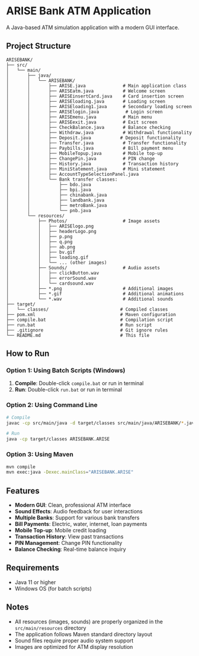 # ARISE Bank ATM Application

A Java-based ATM simulation application with a modern GUI interface.

## Project Structure

```
ARISEBANK/
├── src/
│   └── main/
│       ├── java/
│       │   └── ARISEBANK/
│       │       ├── ARISE.java              # Main application class
│       │       ├── ARISEatm.java           # Welcome screen
│       │       ├── ARISEinsertCard.java    # Card insertion screen
│       │       ├── ARISEloading.java       # Loading screen
│       │       ├── ARISEloading1.java      # Secondary loading screen
│       │       ├── ARISElogin.java          # Login screen
│       │       ├── ARISEmenu.java          # Main menu
│       │       ├── ARISEexit.java          # Exit screen
│       │       ├── CheckBalance.java       # Balance checking
│       │       ├── Withdraw.java           # Withdrawal functionality
│       │       ├── Deposit.java           # Deposit functionality
│       │       ├── Transfer.java           # Transfer functionality
│       │       ├── Paybills.java           # Bill payment menu
│       │       ├── MobileTopup.java        # Mobile top-up
│       │       ├── ChangePin.java          # PIN change
│       │       ├── History.java            # Transaction history
│       │       ├── MiniStatement.java      # Mini statement
│       │       ├── AccountTypeSelectionPanel.java
│       │       └── Bank transfer classes:
│       │           ├── bdo.java
│       │           ├── bpi.java
│       │           ├── chinabank.java
│       │           ├── landbank.java
│       │           ├── metroBank.java
│       │           └── pnb.java
│       └── resources/
│           ├── Photos/                     # Image assets
│           │   ├── ARISElogo.png
│           │   ├── headerLogo.png
│           │   ├── p.png
│           │   ├── q.png
│           │   ├── ab.png
│           │   ├── bv.gif
│           │   ├── loading.gif
│           │   └── ... (other images)
│           ├── Sounds/                     # Audio assets
│           │   ├── clickButton.wav
│           │   ├── errorSound.wav
│           │   └── cardsound.wav
│           ├── *.png                       # Additional images
│           ├── *.gif                       # Additional animations
│           └── *.wav                       # Additional sounds
├── target/
│   └── classes/                           # Compiled classes
├── pom.xml                                # Maven configuration
├── compile.bat                            # Compilation script
├── run.bat                                # Run script
├── .gitignore                             # Git ignore rules
└── README.md                              # This file
```

## How to Run

### Option 1: Using Batch Scripts (Windows)
1. **Compile**: Double-click `compile.bat` or run in terminal
2. **Run**: Double-click `run.bat` or run in terminal

### Option 2: Using Command Line
```bash
# Compile
javac -cp src/main/java -d target/classes src/main/java/ARISEBANK/*.java

# Run
java -cp target/classes ARISEBANK.ARISE
```

### Option 3: Using Maven
```bash
mvn compile
mvn exec:java -Dexec.mainClass="ARISEBANK.ARISE"
```

## Features

- **Modern GUI**: Clean, professional ATM interface
- **Sound Effects**: Audio feedback for user interactions
- **Multiple Banks**: Support for various bank transfers
- **Bill Payments**: Electric, water, internet, loan payments
- **Mobile Top-up**: Mobile credit loading
- **Transaction History**: View past transactions
- **PIN Management**: Change PIN functionality
- **Balance Checking**: Real-time balance inquiry

## Requirements

- Java 11 or higher
- Windows OS (for batch scripts)

## Notes

- All resources (images, sounds) are properly organized in the `src/main/resources` directory
- The application follows Maven standard directory layout
- Sound files require proper audio system support
- Images are optimized for ATM display resolution
